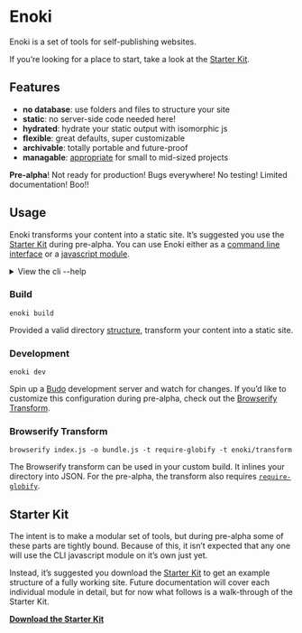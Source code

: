 # Enoki

Enoki is a set of tools for self-publishing websites.

If you’re looking for a place to start, take a look at the [Starter Kit](https://github.com/jondashkyle/enoki-starterkit).

## Features

- **no database**: use folders and files to structure your site
- **static**: no server-side code needed here!
- **hydrated**: hydrate your static output with isomorphic js
- **flexible**: great defaults, super customizable
- **archivable**: totally portable and future-proof
- **managable**: [appropriate](https://en.wikipedia.org/wiki/Appropriate_technology) for small to mid-sized projects

**Pre-alpha**! Not ready for production! Bugs everywhere! No testing! Limited documentation! Boo!!

## Usage

Enoki transforms your content into a static site. It’s suggested you use the [Starter Kit](#starter-kit) during pre-alpha. You can use Enoki either as a [command line interface]() or a [javascript module]().

<details id="column">
<summary>View the cli --help</summary>

```
--verbose, -v  Show version number                  [boolean] [default: false]
--output, -o   Build output dir                            [default: "build/"]
--site, -s     Site dir                                     [default: "site/"]
--content, -c  Content dir                               [default: "content/"]
--assets, -a   Assets dir                                 [default: "assets/"]
--live, -l     Live reloading                                  [default: true]
--panel, -p    Panel dir                                   [default: "panel/"]
--port, -P     Listen on port                                  [default: 8080]
--portpanel    Panel listen on port                            [default: 8081]
--portapi      Api listen on port                              [default: 8082]
--config, -C   Config file                             [default: "config.yml"]
-h, --help     Show help                                             [boolean]
```

</details>

### Build

```
enoki build
```

Provided a valid directory [structure](#structure), transform your content into a static site.

###  Development

```
enoki dev
```

Spin up a [Budo](https://github.com/mattdesl/budo) development server and watch for changes. If you’d like to customize this configuration during pre-alpha, check out the [Browserify Transform](#browserify-transform).

### Browserify Transform

```
browserify index.js -o bundle.js -t require-globify -t enoki/transform
```

The Browserify transform can be used in your custom build. It inlines your directory into JSON. For the pre-alpha, the transform also requires [`require-globify`](https://github.com/capaj/require-globify).


## Starter Kit

The intent is to make a modular set of tools, but during pre-alpha some of these parts are tightly bound. Because of this, it isn’t expected that any one will use the CLI javascript module on it’s own just yet.

Instead, it’s suggested you download the [Starter Kit](http://starter-kit.com) to get an example structure of a fully working site. Future documentation will cover each individual module in detail, but for now what follows is a walk-through of the Starter Kit.

[**Download the Starter Kit**](https://github.com/jondashkyle/enoki-starterkit)